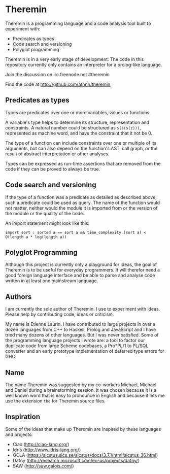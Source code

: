 # Theremin

Theremin is a programming language and a code analysis tool built to
experiment with:

* Predicates as types
* Code search and versioning
* Polyglot programming

Theremin is in a very early stage of development. The code in this
repository currently only contains an interpreter for a prolog-like
language.

Join the discussion on irc.freenode.net #theremin

Find the code at http://github.com/atnnn/theremin

## Predicates as types

Types are predicates over one or more variables, values or functions.

A variable's type helps to determine its structure, representation and
constraints. A natural number could be structured as `s(s(s(z)))`,
represented as machine word, and have the constraint that it not be 0.

The type of a function can include constraints over one or multiple of
its arguments, but can also depend on the function's AST, call graph,
or the result of abstract interpretation or other analyses.

Types can be expressed as run-time assertions that are removed from
the code if they can be proved to always be true.

## Code search and versioning

If the type of a function was a predicate as detailed as described
above, such a predicate could be used as query. The name of the
function would not matter, neither would the module it is imported
from or the version of the module or the quality of the code.

An import statement might look like this:

`import sort : sorted a == sort a && time_complexity (sort a) < O(length a * log(length a))`

## Polyglot Programming

Although this project is currently only a playground for ideas, the
goal of Theremin is to be useful for everyday programmers. It will
therefor need a good foreign language interface and be able to parse
and analyse code written in at least one mainstream language.

## Authors

I am currently the sole author of Theremin. I use to experiment with
ideas. Please help by contributing code, ideas or criticism.

My name is Etienne Laurin. I have contributed to large projects in
over a dozen languages from C++ to Haskell, Prolog and JavaScript and
I have tried many dozens of other languages. But I was never
satisfied. Some of the programming language projects I wrote are: a
tool to factor our duplicate code from large Scheme codebases, a
Pro*PL/1 to PL/SQL converter and an early prototype implementation of
deferred type errors for GHC.

## Name

The name Theremin was suggested by my co-workers Michael, Michael and
Daniel during a brainstorming session. It was chosen because it is a
well known word that is easy to pronounce in English and because it
lets me use the extension `the` for Theremin source files.

## Inspiration

Some of the ideas that make up Theremin are inspired by these
languages and projects:

* Ciao (http://ciao-lang.org/)
* Idris (http://www.idris-lang.org/)
* GCLA (https://sicstus.sics.se/sicstus/docs/3.7.1/html/sicstus_36.html)
* Dafny (http://research.microsoft.com/en-us/projects/dafny/)
* SAW (http://saw.galois.com/)
